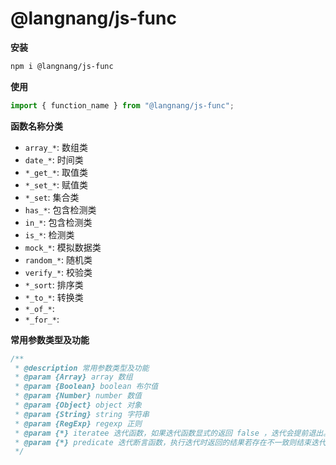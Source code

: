 # @langnang/js-func

**安装**

```sh
npm i @langnang/js-func
```

**使用**

```js
import { function_name } from "@langnang/js-func";
```

**函数名称分类**

- `array_*`: 数组类
- `date_*`: 时间类
- `*_get_*`: 取值类
- `*_set_*`: 赋值类
- `*_set`: 集合类
- `has_*`: 包含检测类
- `in_*`: 包含检测类
- `is_*`: 检测类
- `mock_*`: 模拟数据类
- `random_*`: 随机类
- `verify_*`: 校验类
- `*_sort`: 排序类
- `*_to_*`: 转换类
- `*_of_*`:
- `*_for_*`:

**常用参数类型及功能**

```js
/**
 * @description 常用参数类型及功能
 * @param {Array} array 数组
 * @param {Boolean} boolean 布尔值
 * @param {Number} number 数值
 * @param {Object} object 对象
 * @param {String} string 字符串
 * @param {RegExp} regexp 正则
 * @param {*} iteratee 迭代函数，如果迭代函数显式的返回 false ，迭代会提前退出。
 * @param {*} predicate 迭代断言函数，执行迭代时返回的结果若存在不一致则结束迭代
 */
```
